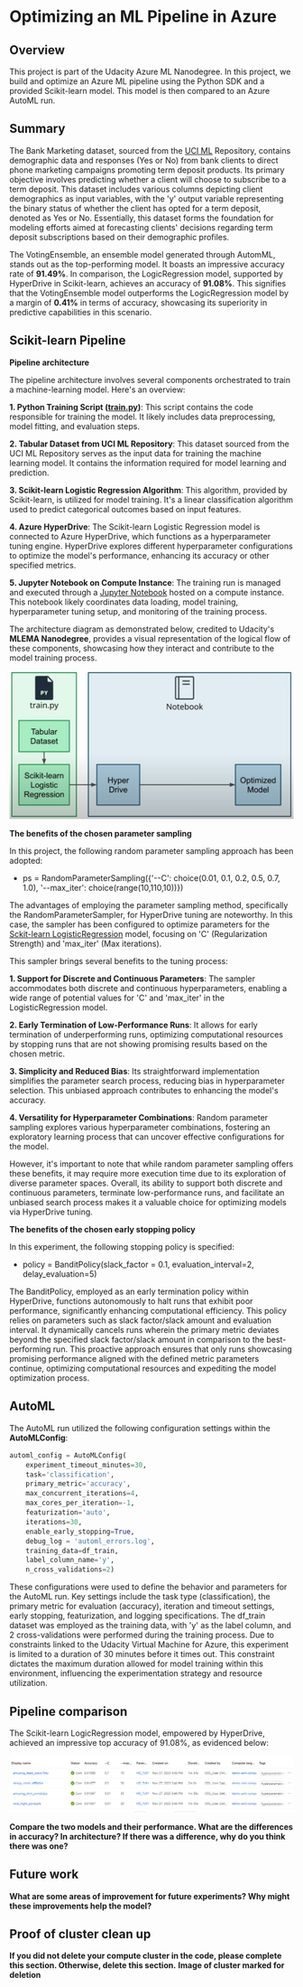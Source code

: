 # Optimizing an ML Pipeline in Azure

## Overview
This project is part of the Udacity Azure ML Nanodegree.
In this project, we build and optimize an Azure ML pipeline using the Python SDK and a provided Scikit-learn model.
This model is then compared to an Azure AutoML run.


## Summary
The Bank Marketing dataset, sourced from the [UCI ML](https://archive.ics.uci.edu/dataset/222/bank+marketing) Repository, contains demographic data and responses (Yes or No) from bank clients to direct phone marketing campaigns promoting term deposit products. Its primary objective involves predicting whether a client will choose to subscribe to a term deposit. This dataset includes various columns depicting client demographics as input variables, with the 'y' output variable representing the binary status of whether the client has opted for a term deposit, denoted as Yes or No. Essentially, this dataset forms the foundation for modeling efforts aimed at forecasting clients' decisions regarding term deposit subscriptions based on their demographic profiles.

The VotingEnsemble, an ensemble model generated through AutomML, stands out as the top-performing model. It boasts an impressive accuracy rate of **91.49%**. In comparison, the LogicRegression model, supported by HyperDrive in Scikit-learn, achieves an accuracy of **91.08%**. This signifies that the VotingEnsemble model outperforms the LogicRegression model by a margin of **0.41%** in terms of accuracy, showcasing its superiority in predictive capabilities in this scenario.

## Scikit-learn Pipeline

**Pipeline architecture**

The pipeline architecture involves several components orchestrated to train a machine-learning model. Here's an overview:

**1. Python Training Script ([train.py](https://github.com/robiulrafi/AZURE_ML_ND_PORTFOLIO/blob/main/project_1/train.py))**: This script contains the code responsible for training the model. It likely includes data preprocessing, model fitting, and evaluation steps.

**2. Tabular Dataset from UCI ML Repository**: This dataset sourced from the UCI ML Repository serves as the input data for training the machine learning model. It contains the information required for model learning and prediction.

**3. Scikit-learn Logistic Regression Algorithm**: This algorithm, provided by Scikit-learn, is utilized for model training. It's a linear classification algorithm used to predict categorical outcomes based on input features.

**4. Azure HyperDrive**: The Scikit-learn Logistic Regression model is connected to Azure HyperDrive, which functions as a hyperparameter tuning engine. HyperDrive explores different hyperparameter configurations to optimize the model's performance, enhancing its accuracy or other specified metrics.

**5. Jupyter Notebook on Compute Instance**: The training run is managed and executed through a [Jupyter Notebook](https://github.com/robiulrafi/AZURE_ML_ND_PORTFOLIO/blob/main/project_1/udacity-project.ipynb) hosted on a compute instance. This notebook likely coordinates data loading, model training, hyperparameter tuning setup, and monitoring of the training process.

The architecture diagram as demonstrated below, credited to Udacity's **MLEMA Nanodegree**, provides a visual representation of the logical flow of these components, showcasing how they interact and contribute to the model training process.

![Image Alt Text](Artifacts/Pipeline_Sklearn.PNG)


**The benefits of the chosen parameter sampling**

In this project, the following random parameter sampling approach has been adopted: 
+ ps = RandomParameterSampling({'--C': choice(0.01, 0.1, 0.2, 0.5, 0.7, 1.0), '--max_iter': choice(range(10,110,10))})
  
The advantages of employing the parameter sampling method, specifically the RandomParameterSampler, for HyperDrive tuning are noteworthy. In this case, the sampler has been configured to optimize parameters for the [Sckit-learn LogisticRegression](https://scikit-learn.org/stable/modules/generated/sklearn.linear_model.LogisticRegression.html) model, focusing on 'C' (Regularization Strength) and 'max_iter' (Max iterations).

This sampler brings several benefits to the tuning process:

**1. Support for Discrete and Continuous Parameters**: The sampler accommodates both discrete and continuous hyperparameters, enabling a wide range of potential values for 'C' and 'max_iter' in the LogisticRegression model.

**2. Early Termination of Low-Performance Runs**: It allows for early termination of underperforming runs, optimizing computational resources by stopping runs that are not showing promising results based on the chosen metric.

**3. Simplicity and Reduced Bias**: Its straightforward implementation simplifies the parameter search process, reducing bias in hyperparameter selection. This unbiased approach contributes to enhancing the model's accuracy.

**4. Versatility for Hyperparameter Combinations**: Random parameter sampling explores various hyperparameter combinations, fostering an exploratory learning process that can uncover effective configurations for the model.

However, it's important to note that while random parameter sampling offers these benefits, it may require more execution time due to its exploration of diverse parameter spaces. Overall, its ability to support both discrete and continuous parameters, terminate low-performance runs, and facilitate an unbiased search process makes it a valuable choice for optimizing models via HyperDrive tuning.


**The benefits of the chosen early stopping policy**

In this experiment, the following stopping policy is specified:

+ policy = BanditPolicy(slack_factor = 0.1, evaluation_interval=2, delay_evaluation=5) 

The BanditPolicy, employed as an early termination policy within HyperDrive, functions autonomously to halt runs that exhibit poor performance, significantly enhancing computational efficiency. This policy relies on parameters such as slack factor/slack amount and evaluation interval. It dynamically cancels runs wherein the primary metric deviates beyond the specified slack factor/slack amount in comparison to the best-performing run. This proactive approach ensures that only runs showcasing promising performance aligned with the defined metric parameters continue, optimizing computational resources and expediting the model optimization process.

## AutoML

The AutoML run utilized the following configuration settings within the **AutoMLConfig**:

```python
automl_config = AutoMLConfig(
    experiment_timeout_minutes=30,
    task='classification',
    primary_metric='accuracy',
    max_concurrent_iterations=4,
    max_cores_per_iteration=-1,
    featurization='auto',
    iterations=30,
    enable_early_stopping=True,
    debug_log = 'automl_errors.log',
    training_data=df_train,
    label_column_name='y',
    n_cross_validations=2)
```
These configurations were used to define the behavior and parameters for the AutoML run. Key settings include the task type (classification), the primary metric for evaluation (accuracy), iteration and timeout settings, early stopping, featurization, and logging specifications. The df_train dataset was employed as the training data, with 'y' as the label column, and 2 cross-validations were performed during the training process. Due to constraints linked to the Udacity Virtual Machine for Azure, this experiment is limited to a duration of 30 minutes before it times out. This constraint dictates the maximum duration allowed for model training within this environment, influencing the experimentation strategy and resource utilization.

## Pipeline comparison

The Scikit-learn LogicRegression model, empowered by HyperDrive, achieved an impressive top accuracy of 91.08%, as evidenced below:

![Image Alt Text](Artifacts/Capture_5_HD.PNG)

**Compare the two models and their performance. What are the differences in accuracy? In architecture? If there was a difference, why do you think there was one?**

## Future work
**What are some areas of improvement for future experiments? Why might these improvements help the model?**

## Proof of cluster clean up
**If you did not delete your compute cluster in the code, please complete this section. Otherwise, delete this section.**
**Image of cluster marked for deletion**
